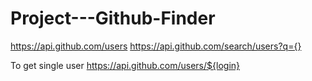 # Project---Github-Finder

https://api.github.com/users
https://api.github.com/search/users?q={}

To get single user
https://api.github.com/users/${login}